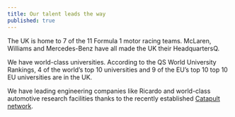 ```yaml
---
title: Our talent leads the way
published: true
---
```

The UK is home to 7 of the 11 Formula 1 motor racing teams. McLaren, Williams and Mercedes-Benz have all made the UK their HeadquartersQ. 


We have world-class universities. According to the QS World University Rankings, 4 of the world’s top 10 universities and 9 of the EU’s top 10 top 10 EU universities are in the UK.


We have leading engineering companies like Ricardo and world-class automotive research facilities thanks to the recently established [Catapult network](/us/industries/automotive/research-and-development/).
